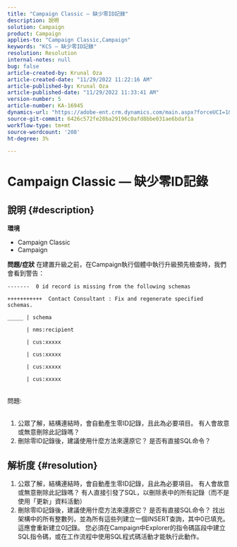 ```yaml
---
title: "Campaign Classic — 缺少零ID記錄"
description: 說明
solution: Campaign
product: Campaign
applies-to: "Campaign Classic,Campaign"
keywords: "KCS — 缺少零ID記錄"
resolution: Resolution
internal-notes: null
bug: false
article-created-by: Krunal Oza
article-created-date: "11/29/2022 11:22:16 AM"
article-published-by: Krunal Oza
article-published-date: "11/29/2022 11:33:41 AM"
version-number: 5
article-number: KA-16945
dynamics-url: "https://adobe-ent.crm.dynamics.com/main.aspx?forceUCI=1&pagetype=entityrecord&etn=knowledgearticle&id=95a25d0f-d86f-ed11-9561-6045bd006a22"
source-git-commit: 6426c572fe28ba29196c0afd8bbe031ae6bdaf1a
workflow-type: tm+mt
source-wordcount: '208'
ht-degree: 3%

---
```


# Campaign Classic — 缺少零ID記錄

## 說明 {#description}

<b>環境</b>
- Campaign Classic
- Campaign



<b>問題/症狀</b>
在建置升級之前，在Campaign執行個體中執行升級預先檢查時，我們會看到警告：


```
-------  0 id record is missing from the following schemas

+++++++++++  Contact Consultant : Fix and regenerate specified schemas.

_____ | schema                   

      | nms:recipient            

      | cus:xxxxx     

      | cus:xxxxx         

      | cus:xxxxx        

      | cus:xxxxx
```

<br>問題:<br><br>


1. 公眾了解，結構連結時，會自動產生零ID記錄，且此為必要項目。 有人會故意或無意刪除此記錄嗎？
2. 刪除零ID記錄後，建議使用什麼方法來還原它？ 是否有直接SQL命令？



## 解析度 {#resolution}


1. 公眾了解，結構連結時，會自動產生零ID記錄，且此為必要項目。 有人會故意或無意刪除此記錄嗎？ 有人直接引發了SQL，以刪除表中的所有記錄（而不是使用「更新」資料活動）
2. 刪除零ID記錄後，建議使用什麼方法來還原它？ 是否有直接SQL命令？ 找出架構中的所有整數列，並為所有這些列建立一個INSERT查詢，其中0已填充。 這應會重新建立0記錄。 您必須在Campaign中Explorer的指令碼區段中建立SQL指令碼，或在工作流程中使用SQL程式碼活動才能執行此動作。


